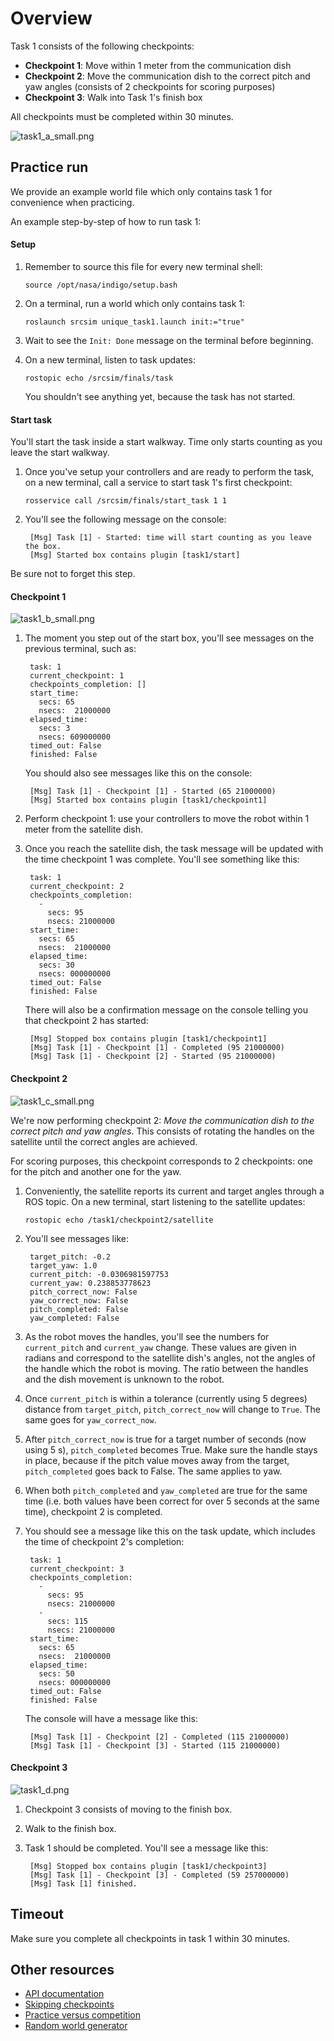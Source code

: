 # Overview

Task 1 consists of the following checkpoints:

* **Checkpoint 1**: Move within 1 meter from the communication dish
* **Checkpoint 2**: Move the communication dish to the correct pitch and yaw angles (consists of 2 checkpoints for scoring purposes)
* **Checkpoint 3**: Walk into Task 1's finish box

All checkpoints must be completed within 30 minutes.

![task1_a_small.png](https://bitbucket.org/repo/xEbAAe/images/3579080731-task1_a_small.png)

## Practice run

We provide an example world file which only contains task 1 for convenience
when practicing.

An example step-by-step of how to run task 1:

#### Setup

1. Remember to source this file for every new terminal shell:

    ```
    source /opt/nasa/indigo/setup.bash
    ```

1. On a terminal, run a world which only contains task 1:

    ```
    roslaunch srcsim unique_task1.launch init:="true"
    ```

1. Wait to see the `Init: Done` message on the terminal before beginning.

1. On a new terminal, listen to task updates:

    ```
    rostopic echo /srcsim/finals/task
    ```

    You shouldn't see anything yet, because the task has not started.

#### Start task

You'll start the task inside a start walkway. Time only starts counting as you
leave the start walkway.

1. Once you've setup your controllers and are ready to perform the task, on a
   new terminal, call a service to start task 1's first checkpoint:

    ```
    rosservice call /srcsim/finals/start_task 1 1
    ```

1. You'll see the following message on the console:

        [Msg] Task [1] - Started: time will start counting as you leave the box.
        [Msg] Started box contains plugin [task1/start]

Be sure not to forget this step.

#### Checkpoint 1

![task1_b_small.png](https://bitbucket.org/repo/xEbAAe/images/507814120-task1_b_small.png)

1. The moment you step out of the start box, you'll see messages on the
   previous terminal, such as:

        task: 1
        current_checkpoint: 1
        checkpoints_completion: []
        start_time:
          secs: 65
          nsecs:  21000000
        elapsed_time:
          secs: 3
          nsecs: 609000000
        timed_out: False
        finished: False

    You should also see messages like this on the console:

        [Msg] Task [1] - Checkpoint [1] - Started (65 21000000)
        [Msg] Started box contains plugin [task1/checkpoint1]

1. Perform checkpoint 1: use your controllers to move the robot within 1 meter
from the satellite dish.

1. Once you reach the satellite dish, the task message will be updated with the
time checkpoint 1 was complete. You'll see something like this:

        task: 1
        current_checkpoint: 2
        checkpoints_completion:
          -
            secs: 95
            nsecs: 21000000
        start_time:
          secs: 65
          nsecs:  21000000
        elapsed_time:
          secs: 30
          nsecs: 000000000
        timed_out: False
        finished: False

    There will also be a confirmation message on the console telling you that
    checkpoint 2 has started:

        [Msg] Stopped box contains plugin [task1/checkpoint1]
        [Msg] Task [1] - Checkpoint [1] - Completed (95 21000000)
        [Msg] Task [1] - Checkpoint [2] - Started (95 21000000)

#### Checkpoint 2

![task1_c_small.png](https://bitbucket.org/repo/xEbAAe/images/1976235125-task1_c_small.png)

We're now performing checkpoint 2: *Move the communication dish to the
correct pitch and yaw angles*. This consists of rotating the handles on the
satellite until the correct angles are achieved.

For scoring purposes, this checkpoint corresponds to 2 checkpoints: one for
the pitch and another one for the yaw.

1. Conveniently, the satellite reports its current and target angles through a
ROS topic. On a new terminal, start listening to the satellite updates:

    ```
    rostopic echo /task1/checkpoint2/satellite
    ```

1. You'll see messages like:

        target_pitch: -0.2
        target_yaw: 1.0
        current_pitch: -0.0306981597753
        current_yaw: 0.238853778623
        pitch_correct_now: False
        yaw_correct_now: False
        pitch_completed: False
        yaw_completed: False

1. As the robot moves the handles, you'll see the numbers for `current_pitch`
and `current_yaw` change. These values are given in radians and correspond to
the satellite dish's angles, not the angles of the handle which the robot is
moving. The ratio between the handles and the dish movement is unknown to the
robot.

1. Once `current_pitch` is within a tolerance (currently using 5 degrees)
distance from `target_pitch`, `pitch_correct_now` will change to `True`. The
same goes for `yaw_correct_now`.

1. After `pitch_correct_now` is true for a target number of seconds
(now using 5 s), `pitch_completed` becomes True. Make sure the handle stays in
place, because if the pitch value moves away from the target, `pitch_completed`
goes back to False. The same applies to yaw.

1. When both `pitch_completed` and `yaw_completed` are true for the same time
(i.e. both values have been correct for over 5 seconds at the same time),
checkpoint 2 is completed.

1. You should see a message like this on the task update, which includes the
time of checkpoint 2's completion:


        task: 1
        current_checkpoint: 3
        checkpoints_completion:
          -
            secs: 95
            nsecs: 21000000
          -
            secs: 115
            nsecs: 21000000
        start_time:
          secs: 65
          nsecs:  21000000
        elapsed_time:
          secs: 50
          nsecs: 000000000
        timed_out: False
        finished: False

    The console will have a message like this:

        [Msg] Task [1] - Checkpoint [2] - Completed (115 21000000)
        [Msg] Task [1] - Checkpoint [3] - Started (115 21000000)

#### Checkpoint 3

![task1_d.png](https://bitbucket.org/repo/xEbAAe/images/4283297297-task1_d.png)

1. Checkpoint 3 consists of moving to the finish box.

1. Walk to the finish box.

1. Task 1 should be completed. You'll see a message like this:

        [Msg] Stopped box contains plugin [task1/checkpoint3]
        [Msg] Task [1] - Checkpoint [3] - Completed (59 257000000)
        [Msg] Task [1] finished.

## Timeout

Make sure you complete all checkpoints in task 1 within 30 minutes.

## Other resources

* [API documentation](https://bitbucket.org/osrf/srcsim/wiki/api)
* [Skipping checkpoints](https://bitbucket.org/osrf/srcsim/wiki/skip_summary)
* [Practice versus competition](https://bitbucket.org/osrf/srcsim/wiki/practice_vs_competition)
* [Random world generator](https://bitbucket.org/osrf/srcsim/wiki/world_generator)


